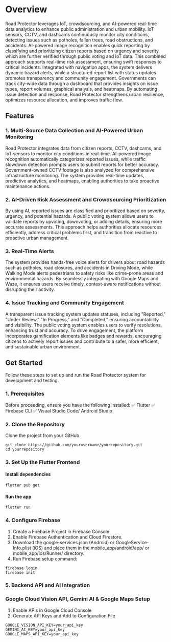 # Overview

Road Protector leverages IoT, crowdsourcing, and AI-powered real-time data analytics to enhance public administration and urban mobility. IoT sensors, CCTV, and dashcams continuously monitor city conditions, detecting issues such as potholes, fallen trees, road obstructions, and accidents. AI-powered image recognition enables quick reporting by classifying and prioritizing citizen reports based on urgency and severity, which are further verified through public voting and IoT data. This combined approach supports real-time risk assessment, ensuring swift responses to critical incidents. Integrated with navigation apps, the system delivers dynamic hazard alerts, while a structured report list with status updates promotes transparency and community engagement. Governments can track city-wide data through a dashboard that provides insights on issue types, report volumes, graphical analysis, and heatmaps. By automating issue detection and response, Road Protector strengthens urban resilience, optimizes resource allocation, and improves traffic flow.

## Features

### 1. Multi-Source Data Collection and AI-Powered Urban Monitoring
Road Protector integrates data from citizen reports, CCTV, dashcams, and IoT sensors to monitor city conditions in real-time. AI-powered image recognition automatically categorizes reported issues, while traffic slowdown detection prompts users to submit reports for better accuracy. Government-owned CCTV footage is also analyzed for comprehensive infrastructure monitoring. The system provides real-time updates, predictive analytics, and heatmaps, enabling authorities to take proactive maintenance actions.

### 2. AI-Driven Risk Assessment and Crowdsourcing Prioritization
By using AI, reported issues are classified and prioritized based on severity, urgency, and potential hazards. A public voting system allows users to validate reports by upvoting, downvoting, or adding details, ensuring more accurate assessments. This approach helps authorities allocate resources efficiently, address critical problems first, and transition from reactive to proactive urban management.

### 3. Real-Time Alerts
The system provides hands-free voice alerts for drivers about road hazards such as potholes, road closures, and accidents in Driving Mode, while Walking Mode alerts pedestrians to safety risks like crime-prone areas and environmental hazards. By seamlessly integrating with Google Maps and Waze, it ensures users receive timely, context-aware notifications without disrupting their activity.

### 4. Issue Tracking and Community Engagement
A transparent issue tracking system updates statuses, including "Reported," "Under Review," "In Progress," and "Completed," ensuring accountability and visibility. The public voting system enables users to verify resolutions, enhancing trust and accuracy. To drive engagement, the platform incorporates gamification elements like badges and rewards, encouraging citizens to actively report issues and contribute to a safer, more efficient, and sustainable urban environment.

## Get Started
Follow these steps to set up and run the Road Protector system for development and testing.

### 1. Prerequisites
Before proceeding, ensure you have the following installed:
✅ Flutter 
✅ Firebase CLI 
✅ Visual Studio Code/ Android Studio

### 2. Clone the Repository
Clone the project from your GitHub.
```
git clone https://github.com/yourusername/yourrepository.git
cd yourrepository
```

### 3. Set Up the Flutter Frontend
#### Install dependencies
```
flutter pub get
```
#### Run the app
```
flutter run
```

### 4. Configure Firebase
1. Create a Firebase Project in Firebase Console.
2. Enable Firebase Authentication and Cloud Firestore.
3. Download the google-services.json (Android) or GoogleService-Info.plist (iOS) and place them in the mobile_app/android/app/ or mobile_app/ios/Runner/ directory.
4. Run Firebase setup command:
```
firebase login
firebase init
```

### 5. Backend API and AI Integration
### Google Cloud Vision API, Gemini AI & Google Maps Setup
1. Enable APIs in Google Cloud Console
2. Generate API Keys and Add to Configuration File
```
GOOGLE_VISION_API_KEY=your_api_key
GEMINI_AI_KEY=your_api_key
GOOGLE_MAPS_API_KEY=your_api_key
```

